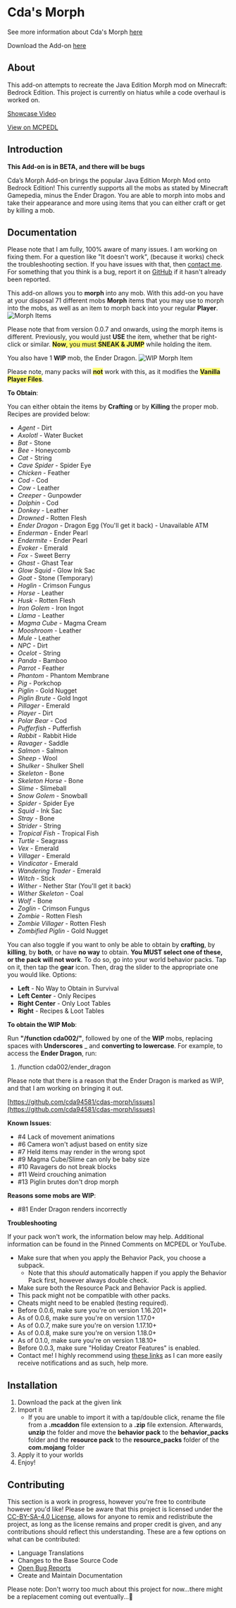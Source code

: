 # Cda's Morph
See more information about Cda's Morph [here](https://cda94581.github.io/downloads/bps.html#_2021-03-16)

Download the Add-on [here](https://github.com/cda94581/cdas-morph/releases)

## About
This add-on attempts to recreate the Java Edition Morph mod on Minecraft: Bedrock Edition. This project is currently on hiatus while a code overhaul is worked on.

[Showcase Video](https://youtu.be/hrUO6cjRXj0)

[View on MCPEDL](https://mcpedl.com/cdas-morph/)


## Introduction
**This Add-on is in BETA, and there will be bugs**

Cda’s Morph Add-on brings the popular Java Edition Morph Mod onto Bedrock Edition! This currently supports all the mobs as stated by Minecraft Gamepedia, minus the Ender Dragon. You are able to morph into mobs and take their appearance and more using items that you can either craft or get by killing a mob.

## Documentation
Please note that I am fully, 100% aware of many issues. I am working on fixing them. For a question like "It doesn't work", (because it works) check the troubleshooting section. If you have issues with that, then [contact me](../about#links). For something that you think is a bug, report it on [GitHub](https://github.com/cda94581/Community_Collabs/issues?q=is%3Aopen+is%3Aissue+label%3A%22%E2%9A%A0+Bug%22+label%3A%22%F0%9F%A7%9F%E2%80%8D%E2%99%82%EF%B8%8F+Cda%27s+Morph+Add-on%22) if it hasn't already been reported.

This add-on allows you to **morph** into any mob. With this add-on you have at your disposal 71 different mobs **Morph** items that you may use to morph into the mobs, as well as an item to morph back into your regular **Player**.
![Morph Items](https://api.mcpedl.com/storage/submissions/119040/images/cdas-morph-alpha_2.png)

Please note that from version 0.0.7 and onwards, using the morph items is different. Previously, you would just **USE** the item, whether that be right-click or similar. <span style="background-color: #FDFD77">**Now**, you must **SNEAK & JUMP**</span> while holding the item.

You also have 1 **WIP** mob, the Ender Dragon.
![WIP Morph Item](https://api.mcpedl.com/storage/submissions/119040/images/cdas-morph-alpha_3.png)

Please note, many packs will **<span style="background-color: #FDFD77;">not</span>** work with this, as it modifies the **<span style="background-color: #FDFD77;">Vanilla Player Files</span>**.

**To Obtain**:

You can either obtain the items by **Crafting** or by **Killing** the proper mob. Recipes are provided below:

- *Agent* - Dirt
- *Axolotl* - Water Bucket
- *Bat* - Stone
- *Bee* - Honeycomb
- *Cat* - String
- *Cave Spider* - Spider Eye
- *Chicken* - Feather
- *Cod* - Cod
- *Cow* - Leather
- *Creeper* - Gunpowder
- *Dolphin* - Cod
- *Donkey* - Leather
- *Drowned* - Rotten Flesh
- *Ender Dragon* - Dragon Egg (You'll get it back) - Unavailable ATM
- *Enderman* - Ender Pearl
- *Endermite* - Ender Pearl
- *Evoker* - Emerald
- *Fox* - Sweet Berry
- *Ghast* - Ghast Tear
- *Glow Squid* - Glow Ink Sac
- *Goat* - Stone (Temporary)
- *Hoglin* - Crimson Fungus
- *Horse* - Leather
- *Husk* - Rotten Flesh
- *Iron Golem* - Iron Ingot
- *Llama* - Leather
- *Magma Cube* - Magma Cream
- *Mooshroom* - Leather
- *Mule* - Leather
- *NPC* - Dirt
- *Ocelot* - String
- *Panda* - Bamboo
- *Parrot* - Feather
- *Phantom* - Phantom Membrane
- *Pig* - Porkchop
- *Piglin* - Gold Nugget
- *Piglin Brute* - Gold Ingot
- *Pillager* - Emerald
- *Player* - Dirt
- *Polar Bear* - Cod
- *Pufferfish* - Pufferfish
- *Rabbit* - Rabbit Hide
- *Ravager* - Saddle
- *Salmon* - Salmon
- *Sheep* - Wool
- *Shulker* - Shulker Shell
- *Skeleton* - Bone
- *Skeleton Horse* - Bone
- *Slime* - Slimeball
- *Snow Golem* - Snowball
- *Spider* - Spider Eye
- *Squid* - Ink Sac
- *Stray* - Bone
- *Strider* - String
- *Tropical Fish* - Tropical Fish
- *Turtle* - Seagrass
- *Vex* - Emerald
- *Villager* - Emerald
- *Vindicator* - Emerald
- *Wandering Trader* - Emerald
- *Witch* - Stick
- *Wither* - Nether Star (You'll get it back)
- *Wither Skeleton* - Coal
- *Wolf* - Bone
- *Zoglin* - Crimson Fungus
- *Zombie* - Rotten Flesh
- *Zombie Villager* - Rotten Flesh
- *Zombified Piglin* - Gold Nugget

You can also toggle if you want to only be able to obtain by **crafting**, by **killing**, by **both**, or have **no way** to obtain. **You MUST select one of these, or the pack will not work**. To do so, go into your world behavior packs. Tap on it, then tap the **gear** icon. Then, drag the slider to the appropriate one you would like. Options:
- **Left** - No Way to Obtain in Survival
- **Left Center** - Only Recipes
- **Right Center** - Only Loot Tables
- **Right** - Recipes & Loot Tables

**To obtain the WIP Mob**:

Run **"/function cda002/"**, followed by one of the **WIP** mobs, replacing spaces with **Underscores** \_ and **converting to lowercase**. For example, to access the **Ender Dragon**, run:

1. /function cda002/ender_dragon

Please note that there is a reason that the Ender Dragon is marked as WIP, and that I am working on bringing it out.

[https://github.com/cda94581/cdas-morph/issues](https://github.com/cda94581/cdas-morph/issues)

**Known Issues**:
- #4 Lack of movement animations
- #6 Camera won't adjust based on entity size
- #7 Held items may render in the wrong spot
- #9 Magma Cube/Slime can only be baby size
- #10 Ravagers do not break blocks
- #11 Weird crouching animation
- #13 Piglin brutes don't drop morph

**Reasons some mobs are WIP**:
- #81 Ender Dragon renders incorrectly

**Troubleshooting**

If your pack won't work, the information below may help. Additional information can be found in the Pinned Comments on MCPEDL or YouTube.
- Make sure that when you apply the Behavior Pack, you choose a subpack.
	- Note that this *should* automatically happen if you apply the Behavior Pack first, however always double check.
- Make sure both the Resource Pack and Behavior Pack is applied.
- This pack might not be compatible with other packs.
- Cheats might need to be enabled (testing required).
- Before 0.0.6, make sure you're on version 1.16.201+
- As of 0.0.6, make sure you're on version 1.17.0+
- As of 0.0.7, make sure you're on version 1.17.10+
- As of 0.0.8, make sure you're on version 1.18.0+
- As of 0.1.0, make sure you're on version 1.18.10+
- Before 0.0.3, make sure "Holiday Creator Features" is enabled.
- Contact me! I highly recommend using [these links](../about#links) as I can more easily receive notifications and as such, help more.

## Installation
1. Download the pack at the given link
2. Import it
	- If you are unable to import it with a tap/double click, rename the file from a **.mcaddon** file extension to a **.zip** file extension. Afterwards, **unzip** the folder and move the **behavior pack** to the **behavior\_packs** folder and the **resource pack** to the **resource\_packs** folder of the **com.mojang** folder
3. Apply it to your worlds
4. Enjoy!

## Contributing
This section is a work in progress, however you're free to contribute however you'd like! Please be aware that this project is licensed under the [CC-BY-SA-4.0 License](./LICENSE), allows for anyone to remix and redistribute the project, as long as the license remains and proper credit is given, and any contributions should reflect this understanding. These are a few options on what can be contributed:
- Language Translations
- Changes to the Base Source Code
- [Open Bug Reports](https://github.com/cda94581/cdas-morph/issues)
- Create and Maintain Documentation

Please note: Don't worry too much about this project for now...there might be a replacement coming out eventually...👀